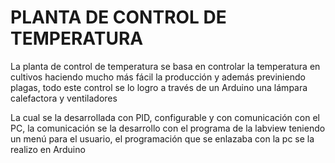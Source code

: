 # PLANTA DE CONTROL DE TEMPERATURA
La planta de control de temperatura  se basa en controlar la temperatura en cultivos  haciendo mucho más fácil la producción  y además previniendo plagas, todo este control se lo logro a través de un Arduino una lámpara calefactora y ventiladores 

La cual se la desarrollada con PID, configurable y con comunicación con el PC, la comunicación se  la desarrollo con el programa de la labview teniendo un menú para el usuario, el programación que se enlazaba con la pc se la realizo en Arduino


